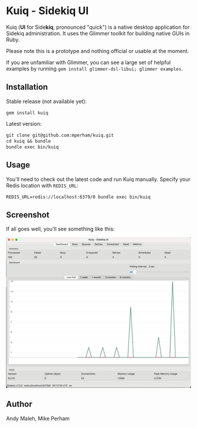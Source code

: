 # Kuiq - Sidekiq UI

Kuiq (**UI** for Side**kiq**, pronounced "quick") is a native desktop application for Sidekiq administration. It uses the Glimmer toolkit for building native GUIs in Ruby.

Please note this is a prototype and nothing official or usable at the moment.

If you are unfamiliar with Glimmer, you can see a large set of helpful examples by running `gem install glimmer-dsl-libui; glimmer examples`.

## Installation

Stable release (not available yet):

```
gem install kuiq
```

Latest version:

```
git clone git@github.com:mperham/kuiq.git
cd kuiq && bundle
bundle exec bin/kuiq
```

## Usage

You'll need to check out the latest code and run Kuiq manually.
Specify your Redis location with `REDIS_URL`:

```
REDIS_URL=redis://localhost:6379/0 bundle exec bin/kuiq
```

## Screenshot

If all goes well, you'll see something like this:

![ui.png](misc/ui.png)

## Author

Andy Maleh, Mike Perham
